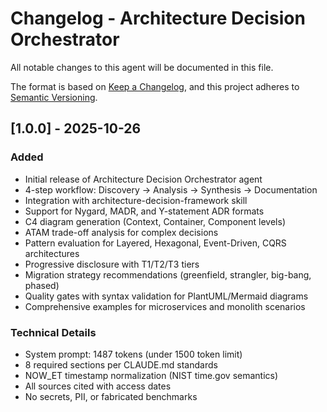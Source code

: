 # Changelog - Architecture Decision Orchestrator

All notable changes to this agent will be documented in this file.

The format is based on [Keep a Changelog](https://keepachangelog.com/en/1.0.0/),
and this project adheres to [Semantic Versioning](https://semver.org/spec/v2.0.0.html).

## [1.0.0] - 2025-10-26

### Added
- Initial release of Architecture Decision Orchestrator agent
- 4-step workflow: Discovery → Analysis → Synthesis → Documentation
- Integration with architecture-decision-framework skill
- Support for Nygard, MADR, and Y-statement ADR formats
- C4 diagram generation (Context, Container, Component levels)
- ATAM trade-off analysis for complex decisions
- Pattern evaluation for Layered, Hexagonal, Event-Driven, CQRS architectures
- Progressive disclosure with T1/T2/T3 tiers
- Migration strategy recommendations (greenfield, strangler, big-bang, phased)
- Quality gates with syntax validation for PlantUML/Mermaid diagrams
- Comprehensive examples for microservices and monolith scenarios

### Technical Details
- System prompt: 1487 tokens (under 1500 token limit)
- 8 required sections per CLAUDE.md standards
- NOW_ET timestamp normalization (NIST time.gov semantics)
- All sources cited with access dates
- No secrets, PII, or fabricated benchmarks
